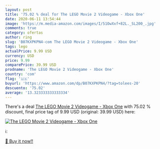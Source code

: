 ```yaml
---
layout: post
title: '75.02 % deal for The LEGO Movie 2 Videogame - Xbox One'
date: 2020-06-11 13:54:44
image: 'https://m.media-amazon.com/images/I/51OwXxf+82L._SL200_.jpg'
comments: true
category: ofertas
author: ring
slug: 'B07KXPKPN4-com The LEGO Movie 2 Videogame - Xbox One'
tags: lego
actualPrice: 9.99 USD
currency: USD
price: 9.99
comparePrice: 39.99 USD
prodname: 'The LEGO Movie 2 Videogame - Xbox One'
country: 'com'
flag: '🇺🇸'
buyurl: 'https://www.amazon.com/dp/B07KXPKPN4/?tag=tolees-20'
descuento: '75.02'
average: '13.323333333333334'
---
```


There's a deal [The LEGO Movie 2 Videogame - Xbox One](https://www.amazon.com/dp/B07KXPKPN4/?tag=tolees-20)  with  75.02 % discount, final price tag of  9.99 USD (original: 39.99 USD) here:

[![The LEGO Movie 2 Videogame - Xbox One](https://m.media-amazon.com/images/I/51OwXxf+82L._SL200_.jpg)](https://www.amazon.com/dp/B07KXPKPN4/?tag=tolees-20)

ℹ️:


[🛒 Buy it now!!](https://www.amazon.com/dp/B07KXPKPN4/?tag=tolees-20)
